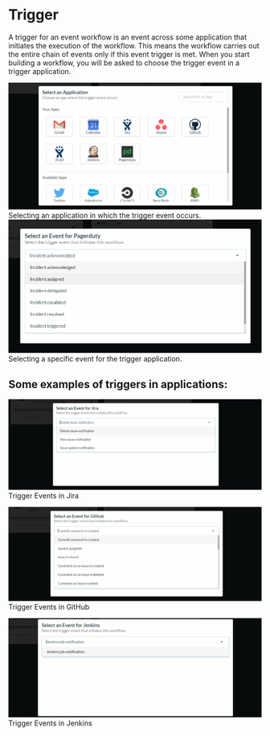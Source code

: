 # Trigger

A trigger for an event workflow is an event across some application that initiates the execution of the workflow. This means the workflow carries out the entire chain of events only if this event trigger is met. When you start building a workflow, you will be asked to choose the trigger event in a trigger application.

![](../../../.gitbook/assets/ewf3.png)Selecting an application in which the trigger event occurs.  
![](../../../.gitbook/assets/ewf4.jpg)Selecting a specific event for the trigger application.

## Some examples of triggers in applications:

![](../../../.gitbook/assets/jiratriggers.png)Trigger Events in Jira

![](../../../.gitbook/assets/githubtriggers.png)Trigger Events in GitHub

![](../../../.gitbook/assets/jenkins-triggers.png)Trigger Events in Jenkins

